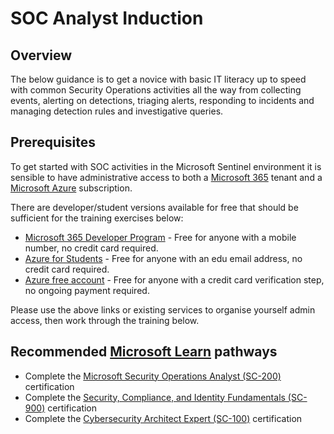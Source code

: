 # SOC Analyst Induction
## Overview

The below guidance is to get a novice with basic IT literacy up to speed with common Security Operations activities all the way from collecting events, alerting on detections, triaging alerts, responding to incidents and managing detection rules and investigative queries.

## Prerequisites
To get started with SOC activities in the Microsoft Sentinel environment it is sensible to have administrative access to both a [Microsoft 365](https://www.microsoft.com/en-au/microsoft-365) tenant and a [Microsoft Azure](https://azure.microsoft.com/en-au/) subscription.

There are developer/student versions available for free that should be sufficient for the training exercises below:

- [Microsoft 365 Developer Program](https://developer.microsoft.com/en-us/microsoft-365/dev-program) - Free for anyone with a mobile number, no credit card required.
- [Azure for Students](https://azure.microsoft.com/en-au/free/students/) - Free for anyone with an edu email address, no credit card required.
- [Azure free account](https://azure.microsoft.com/en-au/free/) - Free for anyone with a credit card verification step, no ongoing payment required.

Please use the above links or existing services to organise yourself admin access, then work through the training below.

## Recommended [Microsoft Learn](https://docs.microsoft.com/en-us/learn/roles/security-engineer) pathways

- Complete the [Microsoft Security Operations Analyst (SC-200)](https://docs.microsoft.com/en-us/certifications/exams/sc-200) certification
- Complete the [Security, Compliance, and Identity Fundamentals (SC-900)](https://docs.microsoft.com/en-us/certifications/security-compliance-and-identity-fundamentals/) certification
- Complete the [Cybersecurity Architect Expert (SC-100)](https://docs.microsoft.com/en-us/certifications/cybersecurity-architect-expert/) certification
